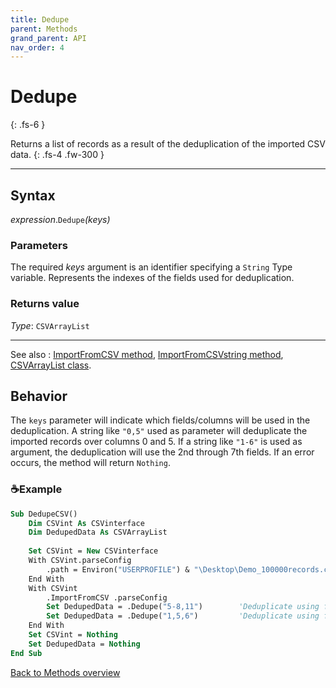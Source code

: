 ```yaml
---
title: Dedupe
parent: Methods
grand_parent: API
nav_order: 4
---
```


# Dedupe
{: .fs-6 }

Returns a list of records as a result of the deduplication of the imported CSV data.
{: .fs-4 .fw-300 }

---

## Syntax

*expression*.`Dedupe`*(keys)*

### Parameters

The required *keys* argument is an identifier specifying a `String` Type variable. Represents the indexes of the fields used for deduplication.

### Returns value

*Type*: `CSVArrayList`

---

See also
: [ImportFromCSV method](https://ws-garcia.github.io/VBA-CSV-interface/api/methods/importfromcsv.html), [ImportFromCSVstring method](https://ws-garcia.github.io/VBA-CSV-interface/api/methods/importfromcsvstring.html), [CSVArrayList class](https://ws-garcia.github.io/VBA-CSV-interface/api/csvarraylist.html).

## Behavior

The `keys` parameter will indicate which fields/columns will be used in the deduplication. A string like `"0,5"` used as parameter will deduplicate the imported records over columns 0 and 5. If a string like `"1-6"` is used as argument, the deduplication will use the 2nd through 7th fields. If an error occurs, the method will return `Nothing`.

### ☕Example

```vb
Sub DedupeCSV()
    Dim CSVint As CSVinterface
    Dim DedupedData As CSVArrayList
    
    Set CSVint = New CSVinterface
    With CSVint.parseConfig
        .path = Environ("USERPROFILE") & "\Desktop\Demo_100000records.csv"
    End With
    With CSVint
        .ImportFromCSV .parseConfig
        Set DedupedData = .Dedupe("5-8,11")        'Deduplicate using fields indexes 5 through 8 and 11.
        Set DedupedData = .Dedupe("1,5,6")         'Deduplicate using fields indexes 1, 5 and 6.
    End With
    Set CSVint = Nothing
    Set DedupedData = Nothing
End Sub
```

[Back to Methods overview](https://ws-garcia.github.io/VBA-CSV-interface/api/methods/)